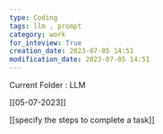```yaml
---
type: Coding  
tags: llm , prompt
category: work
for_inteview: True
creation_date: 2023-07-05 14:51
modification_date: 2023-07-05 14:51
---
```


  
Current Folder : LLM




[[05-07-2023]]

[[specify  the steps to complete a task]]